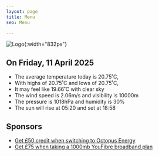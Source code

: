 ```yaml
---
layout: page
title: Menu
seo: Menu

---
```


![Logo](/images/logo.jpg){:width="832px"}

<!-- weather_marker starts -->
## On Friday, 11 April 2025

- The average temperature today is 20.75˚C,
- With highs of 20.75˚C and lows of 20.75˚C,
- It may feel like 19.66˚C with clear sky
- The wind speed is 2.06m/s and visibility is 10000m
- The pressure is 1018hPa and humidity is 30%
- The sun will rise at 05:20 and set at 18:58

<!-- weather_marker ends -->

## Sponsors

- [Get £50 credit when switching to Octopus Energy](https://bit.ly/3oD1nnS)
- [Get £75 when taking a 1000mb YouFibre broadband plan](https://aklam.io/91zWhU?)



